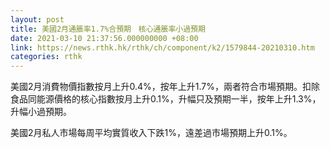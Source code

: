 ```yaml
---
layout: post
title: 美國2月通脹率1.7%合預期　核心通脹率小過預期
date: 2021-03-10 21:37:56.000000000 +08:00
link: https://news.rthk.hk/rthk/ch/component/k2/1579844-20210310.htm
categories: rthk
---
```


美國2月消費物價指數按月上升0.4%，按年上升1.7%，兩者符合市場預期。扣除食品同能源價格的核心指數按月上升0.1%，升幅只及預期一半，按年上升1.3%，升幅小過預期。

美國2月私人市場每周平均實質收入下跌1%，遠差過市場預期上升0.1%。
